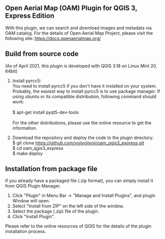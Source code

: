 ## Open Aerial Map (OAM) Plugin for QGIS 3, Express Edition

With this plugin, we can search and download images and metadata via OAM catalog. For the details of Open Aerial Map Project, please visit the following site:
https://docs.openaerialmap.org/

## Build from source code
(As of April 2021, this plugin is developed with QGIS 3.18 on Linux Mint 20, 64bit)

1. Install pyrcc5:<br>
You need to install pyrcc5 if you don't have it installed on your system. Probably, the easiest way to install pyrcc5 is to use package manager. If using ubuntu or its compatible distribution, following command should work:<br><br>
$ apt-get install pyqt5-dev-tools<br><br>
For the other distributions, please use the online resource to get the information.

2. Download the repository and deploy the code to the plugin directory:<br>
$ git clone https://github.com/yojiyojiyoji/oam_qgis3_express.git<br>
$ cd oam_qgis3_express<br>
$ make deploy

## Installation from package file
If you already have a packaged file (.zip format), you can simply install it from QGIS Plugin Manager.

1. Click "Plugin" in Menu Bar -> "Manage and Install Plugins", and plugin Window will open.
2. Select "Install from ZIP" on the left side of the window.
3. Select the package (.zip) file of the plugin.
4. Click "Install Plugin".

Please refer to the online resources of QGIS for the details of the plugin installation process.
